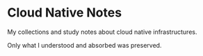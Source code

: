 # Cloud Native Notes
My collections and study notes about cloud native infrastructures.

Only what I understood and absorbed was preserved.
